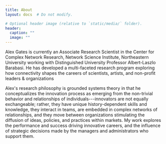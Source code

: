 ```yaml
---
title: About
layout: docs  # Do not modify.

# Optional header image (relative to `static/media/` folder).
header:
  caption: ""
  image: ""
---
```


Alex Gates is currently an Associate Research Scientist in the Center for Complex Network Research, Network Science Institute, Northeastern University working with Distinguished University Professor Albert-Laszlo Barabasi.  He has developed a multi-faceted research program exploring how connectivity shapes the careers of scientists, artists, and non-profit leaders & organizations

Alex's research philosophy is grounded systems theory in that he conceptualizes the innovation process as emerging from the non-trivial behavior and relationships of individuals---innovators are not equally exchangeable; rather, they have unique history-dependent skills and knowledge, they interact in teams, are embedded in complex networks of relationships, and they move between organizations stimulating the diffusion of ideas, policies, and practices within markets. My work explores the performance and success driving innovative careers, and the influence of strategic decisions made by the managers and administrators who support them. 